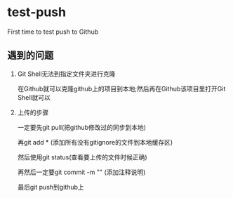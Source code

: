 # test-push
First time to test push to Github
## 遇到的问题
1. Git Shell无法到指定文件夹进行克隆

   在Github就可以克隆github上的项目到本地;然后再在Github该项目里打开Git Shell就可以
  
2. 上传的步骤

   一定要先git pull(把github修改过的同步到本地)
   
   再git add * (添加所有没有gitignore的文件到本地缓存区)
   
   然后使用git status(查看要上传的文件时候正确)
   
   再然后一定要git commit -m "" (添加注释说明)
   
   最后git push到github上
